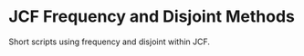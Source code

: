 <h1>JCF Frequency and Disjoint Methods</h1>

Short scripts using frequency and disjoint within JCF.
